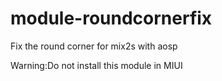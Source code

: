 # module-roundcornerfix
Fix the round corner for mix2s with aosp 

Warning:Do not install this module in MIUI
